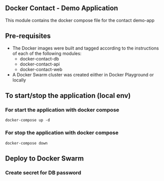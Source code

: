 Docker Contact - Demo Application
---------------------------------

This module contains the docker compose file for the contact demo-app

## Pre-requisites
* The Docker images were built and tagged according to the instructions of each of the following modules:
  * docker-contact-db
  * docker-contact-api
  * docker-contact-web
* A Docker Swarm cluster was created eiither in Docker Playground or locally

## To start/stop the application (local env)

### For start the application with docker compose
    docker-compose up -d

### For stop the application with docker compose
    docker-compose down

## Deploy to Docker Swarm

### Create secret for DB password
